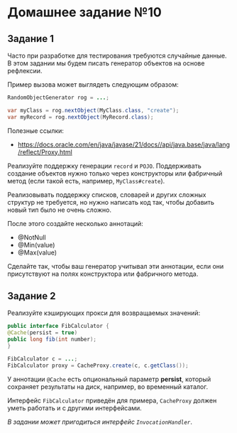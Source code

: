 # Домашнее задание №10

## Задание 1

Часто при разработке для тестирования требуются случайные данные. В этом задании мы будем писать генератор объектов на основе рефлексии.

Пример вызова может выглядеть следующим образом:
```java
RandomObjectGenerator rog = ...;

var myClass = rog.nextObject(MyClass.class, "create");
var myRecord = rog.nextObject(MyRecord.class);
```
Полезные ссылки:
* https://docs.oracle.com/en/java/javase/21/docs//api/java.base/java/lang/reflect/Proxy.html

Реализуйте поддержку генерации `record` и `POJO`. Поддерживать создание объектов нужно только через конструкторы или фабричный метод (если такой есть, например, `MyClass#create`).

Реализовывать поддержку списков, словарей и других сложных структур не требуется, но нужно написать код так, чтобы добавить новый тип было не очень сложно.

После этого создайте несколько аннотаций:

* @NotNull
* @Min(value)
* @Max(value)

Сделайте так, чтобы ваш генератор учитывал эти аннотации, если они присутствуют на полях конструктора или фабричного метода.



## Задание 2

Реализуйте кэширующих прокси для возвращаемых значений:
```java
public interface FibCalculator {
@Cache(persist = true)
public long fib(int number);
}

FibCalculator c = ...;
FibCalculator proxy = CacheProxy.create(c, c.getClass());
```
У аннотации `@Cache` есть опциональный параметр **persist**, который сохраняет результаты на диск, например, во временный каталог.

Интерфейс `FibCalculator` приведён для примера, `CacheProxy` должен уметь работать и с другими интерфейсами.

_В задании может пригодиться интерфейс `InvocationHandler`_.
